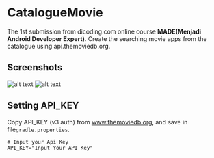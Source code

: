 # CatalogueMovie


The 1st submission from dicoding.com online course **MADE(Menjadi Android Developer Expert)**. Create the searching movie apps from the catalogue using api.themoviedb.org.

## Screenshots

![alt text](https://lh3.googleusercontent.com/Ib_SYX-DZasNZjeHisGOnoveSNJkp_bNyWFf7Vcjiclfxe4Q5EYYR-Z8GYkwT2MfD5JEsdDOE_oC1OI9QBoy=w1280-h605)
![alt text](https://lh5.googleusercontent.com/DxlAVBUo-1f4z0GAOgsx3rZNWrqpIoa-V9sdHk-zkP9fDjeAHrHrkJeY1JYFfTbqNUu9dmq2nSs2vG9OlTIx=w1280-h605)

## Setting API_KEY
Copy API_KEY (v3 auth) from www.themoviedb.org, and save in file```gradle.properties```.

```
# Input your Api Key
API_KEY="Input Your API Key"
```